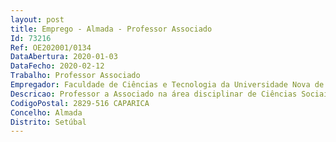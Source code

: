 ```yaml
--- 
layout: post
title: Emprego - Almada - Professor Associado
Id: 73216
Ref: OE202001/0134
DataAbertura: 2020-01-03
DataFecho: 2020-02-12
Trabalho: Professor Associado
Empregador: Faculdade de Ciências e Tecnologia da Universidade Nova de Lisboa -  NOVA School of Science and Tech
Descricao: Professor a Associado na área disciplinar de Ciências Sociais Aplicadas, no âmbito do Departamento de Ciências Sociais Aplicadas da FCT UNL.
CodigoPostal: 2829-516 CAPARICA
Concelho: Almada
Distrito: Setúbal
--- 
```

